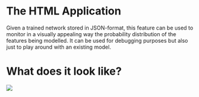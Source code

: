# The HTML Application

Given a trained network stored in JSON-format, this feature can be used to 
monitor in a visually appealing way the probability distribution of the features being modelled. 
It can be used for debugging purposes but also just to play around with an existing model.

# What does it look like?

<img src="https://raw.githubusercontent.com/Ricardicus/recurrent-neural-net/master/html/Screendump_example.png"></img>
